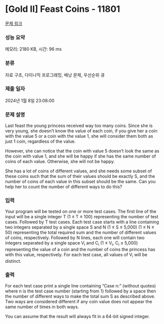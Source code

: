 # [Gold II] Feast Coins - 11801 

[문제 링크](https://www.acmicpc.net/problem/11801) 

### 성능 요약

메모리: 2180 KB, 시간: 96 ms

### 분류

자료 구조, 다이나믹 프로그래밍, 배낭 문제, 우선순위 큐

### 제출 일자

2024년 1월 8일 23:08:00

### 문제 설명

<p>Last feast the young princess received way too many coins. Since she is very young, she doesn’t know the value of each coin, if you give her a coin with the value 5 or a coin with the value 1, she will consider them both as just 1 coin, regardless of the value.</p>

<p>However, she can notice that the coin with value 5 doesn’t look the same as the coin with value 1, and she will be happy if she has the same number of coins of each value. Otherwise, she will not be happy.</p>

<p>She has a lot of coins of different values, and she needs some subset of these coins such that the sum of their values should be exactly S, and the number of coins of each value in this subset should be the same. Can you help her to count the number of different ways to do this?</p>

### 입력 

 <p>Your program will be tested on one or more test cases. The first line of the input will be a single integer T (1 ≤ T ≤ 100) representing the number of test cases. Followed by T test cases. Each test case starts with a line containing two integers separated by a single space S and N (1 ≤ S ≤ 5,000) (1 ≤ N ≤ 50) representing the total required sum and the number of different values of coins, respectively. Followed by N lines, each one will contain two integers separated by a single space V<sub>i</sub> and C<sub>i</sub> (1 ≤ V<sub>i</sub>, C<sub>i</sub> ≤ 5,000) representing the value of a coin and the number of coins the princess has with this value, respectively. For each test case, all values of V<sub>i</sub> will be distinct.</p>

### 출력 

 <p>For each test case print a single line containing “Case n:” (without quotes) where n is the test case number (starting from 1) followed by a space then the number of different ways to make the total sum S as described above. Two ways are considered different if any coin value does not appear the same number of times in both ways.</p>

<p>You can assume that the result will always fit in a 64-bit signed integer.</p>

